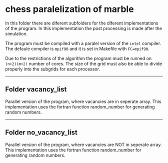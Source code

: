 # chess paralelization of marble

In this folder there are diferent subfolders for the diferent implementations of the program. In this implementation the post processing is made after the simulation.

The program must be compiled with a paralel version of the ```intel``` compiler. The defaule compiler is ```mpif90``` and it is set in Makefile with ```FC=mpif90```.

Due to the restrictions of the algorithm the program must be runned on ```(n+2)(m+2)``` number of cores. The size of the grid must also be able to divide properly into the subgrids for each processor.

-------------------------------------------------------------------------------------
## Folder vacancy_list

Parallel version of the program, where vacancies are in seperate array.
 This implementation uses the fortran function random_number for generating random numbers.

-------------------------------------------------------------------------------------
## Folder no_vacancy_list

Parallel version of the program, where vacancies are NOT in seperate array.
 This implementation uses the fortran function random_number for generating random numbers.